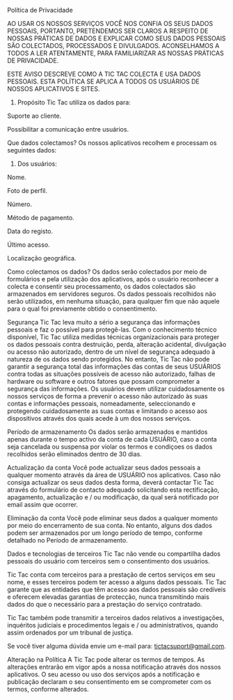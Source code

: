 Política de Privacidade

AO USAR OS NOSSOS SERVIÇOS VOCÊ NOS CONFIA OS SEUS DADOS PESSOAIS, PORTANTO, PRETENDEMOS SER CLAROS A RESPEITO DE NOSSAS PRÁTICAS DE DADOS E EXPLICAR COMO SEUS DADOS PESSOAIS SÃO COLECTADOS, PROCESSADOS E DIVULGADOS. ACONSELHAMOS A TODOS A LER ATENTAMENTE, PARA FAMILIARIZAR AS NOSSAS PRÁTICAS DE PRIVACIDADE.

ESTE AVISO DESCREVE COMO A TIC TAC COLECTA E USA DADOS PESSOAIS. ESTA POLÍTICA SE APLICA A TODOS OS USUÁRIOS DE NOSSOS APLICATIVOS E SITES.

1. Propósito
Tic Tac utiliza os dados para:

Suporte ao cliente.

Possibilitar a comunicação entre usuários.

Que dados colectamos?
Os nossos aplicativos recolhem e processam os seguintes dados:

1. Dos usuários:

Nome.

Foto de perfil.

Número.

Método de pagamento.

Data do registo.

Último acesso.

Localização geográfica.

Como colectamos os dados?
Os dados serão colectados por meio de formulários e pela utilização dos aplicativos, após o usuário reconhecer a colecta e consentir seu processamento, os dados colectados são armazenados em servidores seguros. Os dados pessoais recolhidos não serão utilizados, em nenhuma situação, para qualquer fim que não aquele para o qual foi previamente obtido o consentimento.

Segurança
Tic Tac leva muito a sério a segurança das informações pessoais e faz o possível para protegê-las. Com o conhecimento técnico disponível, Tic Tac utiliza medidas técnicas organizacionais para proteger os dados pessoais contra destruição, perda, alteração acidental, divulgação ou acesso não autorizado, dentro de um nível de segurança adequado à natureza de os dados sendo protegidos. No entanto, Tic Tac não pode garantir a segurança total das informações das contas de seus USUÁRIOS contra todas as situações possíveis de acesso não autorizado, falhas de hardware ou software e outros fatores que possam comprometer a segurança das informações. Os usuários devem utilizar cuidadosamente os nossos serviços de forma a prevenir o acesso não autorizado às suas contas e informações pessoais, nomeadamente, seleccionando e protegendo cuidadosamente as suas contas e limitando o acesso aos dispositivos através dos quais acede à um dos nossos serviços.

Período de armazenamento
Os dados serão armazenados e mantidos apenas durante o tempo activo da conta de cada USUÁRIO, caso a conta seja cancelada ou suspensa por violar os termos e condiçoes os dados recolhidos serão eliminados dentro de 30 dias.

Actualização da conta
Você pode actualizar seus dados pessoais a qualquer momento através da área de USUÁRIO nos aplicativos. Caso não consiga actualizar os seus dados desta forma, deverá contactar Tic Tac através do formulário de contacto adequado solicitando esta rectificação, apagamento, actualização e / ou modificação, da qual será notificado por email assim que ocorrer.

Eliminação da conta
Você pode eliminar seus dados a qualquer momento por meio do encerramento de sua conta. No entanto, alguns dos dados podem ser armazenados por um longo período de tempo, conforme detalhado no Período de armazenamento.

Dados e tecnologias de terceiros
Tic Tac não vende ou compartilha dados pessoais do usuário com terceiros sem o consentimento dos usuários.

Tic Tac conta com terceiros para a prestação de certos serviços em seu nome, e esses terceiros podem ter acesso a alguns dados pessoais. Tic Tac garante que as entidades que têm acesso aos dados pessoais são credíveis e oferecem elevadas garantias de protecção, nunca transmitindo mais dados do que o necessário para a prestação do serviço contratado.

Tic Tac também pode transmitir a terceiros dados relativos a investigações, inquéritos judiciais e procedimentos legais e / ou administrativos, quando assim ordenados por um tribunal de justiça.

Se você tiver alguma dúvida envie um e-mail para: tictacsuport@gmail.com.

Alteração na Política
A Tic Tac pode alterar os termos de tempos. As alterações entrarão em vigor após a nossa notificação através dos nossos aplicativos. O seu acesso ou uso dos serviços após a notificação e publicação declaram o seu consentimento em se comprometer com os termos, conforme alterados.
